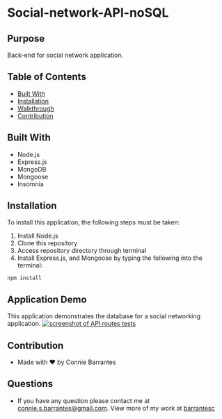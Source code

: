 # Social-network-API-noSQL

## Purpose
Back-end for social network application.

## Table of Contents
- [Built With](#built-with)
- [Installation](#installation)
- [Walkthrough](#walkthrough)
- [Contribution](#contribution)

## Built With
- Node.js
- Express.js
- MongoDB
- Mongoose
- Insomnia

## Installation
To install this application, the following steps must be taken:
1. Install Node.js
2. Clone this repository
3. Access repository directory through terminal
4. Install Express.js, and Mongoose by typing the following into the terminal: 
```
npm install
```

## Application Demo
This application demonstrates the database for a social networking application. 
[![screenshot of API routes tests]()]()

## Contribution
* Made with ❤️ by Connie Barrantes

## Questions
* If you have any question please contact me at [connie.s.barrantes@gmail.com](mailto:connie.s.barrantes@gmail.com). View more of my work at [barrantesc](https://github.com/barrantesc)
